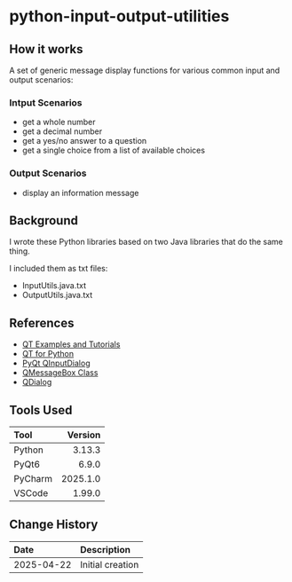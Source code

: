 # python-input-output-utilities

## How it works
A set of generic message display functions for various common input and output scenarios:
### Intput Scenarios
* get a whole number
* get a decimal number
* get a yes/no answer to a question
* get a single choice from a list of available choices

### Output Scenarios
* display an information message

## Background
I wrote these Python libraries based on two Java libraries that do the same thing.

I included them as txt files:

* InputUtils.java.txt
* OutputUtils.java.txt

## References
* [QT Examples and Tutorials](https://doc.qt.io/qt-6/qtexamplesandtutorials.html)
* [QT for Python](https://doc.qt.io/qtforpython-6/)
* [PyQt QInputDialog](https://www.pythontutorial.net/pyqt/pyqt-qinputdialog/)
* [QMessageBox Class](https://doc.qt.io/qt-6/qmessagebox.html)
* [QDialog](https://doc.qt.io/qtforpython-5/PySide2/QtWidgets/QDialog.html)

## Tools Used

| Tool    |  Version |
|:--------|---------:|
| Python  |   3.13.3 |
| PyQt6   |    6.9.0 |
| PyCharm | 2025.1.0 |
| VSCode  |   1.99.0 |

## Change History

| Date       | Description      |
|:-----------|:-----------------|
| 2025-04-22 | Initial creation |
